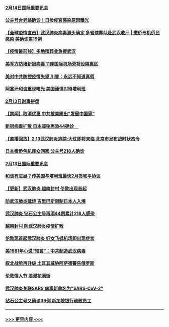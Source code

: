 #### [2月14日国际重要讯息](../pages/prog202/a102777073.md?t=02141922) 
#### [公主号台老翁确诊！日检疫官感染原因曝光](../pages/prog202/a102777075.md?t=02141922) 
#### [【全球疫情直击】武汉肺炎病毒源头确定 多省殡葬队赴武汉收尸 | 撤侨专机侨民感染 美确诊第15例](../pages/prog202/a102777026.md?t=02141922) 
#### [【疫情最前线】多地殡葬业急援武汉](../pages/prog202/a102776986.md?t=02141922) 
#### [美军方防堵新冠病毒 11座国际机场旁将设隔离区](../pages/prog202/a102776870.md?t=02141922) 
#### [美对中共防控疫情失望 川普：永远不知道真假](../pages/prog202/a102776836.md?t=02141922) 
#### [阿富汗和谈重现曙光 美国谨慎对待塔利班](../pages/prog202/a102776748.md?t=02141922) 
#### [2月13日时事拼盘](../pages/prog202/a102776689.md?t=02141922) 
#### [【禁闻】取消优惠 中共被美踢出“发展中国家”](../pages/prog202/a102776670.md?t=02141922) 
#### [新冠病毒扩散 日本邮轮再添44确诊　](../pages/prog202/a102776518.md?t=02141922) 
#### [【直播回放】2.13武汉肺炎追踪:大仗即将来临 北京市发布战时状态令](../pages/prog202/a102776399.md?t=02141922) 
#### [日本撤侨包机民众回家 公主号218人确诊](../pages/prog202/a102776346.md?t=02141922) 
#### [2月13日国际重要讯息](../pages/prog202/a102776339.md?t=02141922) 
#### [和谈有进展？传美国与塔利班最快2月签和平协议](../pages/prog202/a102776291.md?t=02141922) 
#### [【更新】武汉肺炎 越南封村 伦敦出现首起](../pages/prog202/a102770740.md?t=02141922) 
#### [防武汉肺炎延烧 吉里巴斯限制日本人入境](../pages/prog202/a102776276.md?t=02141922) 
#### [武汉肺炎 钻石公主号再添44例累计218人感染](../pages/prog202/a102776089.md?t=02141922) 
#### [越南封村 防武汉肺炎疫情扩散](../pages/prog202/a102776214.md?t=02141922) 
#### [伦敦现首起武汉肺炎 妇女飞抵机场即出现症状](../pages/prog202/a102776031.md?t=02141922) 
#### [美1981年小说“预言”：中共制造武汉病毒](../pages/prog202/a102775980.md?t=02141922) 
#### [叙北战势再升级 土耳其威胁阿萨德警告俄罗斯](../pages/prog202/a102775904.md?t=02141922) 
#### [伦敦情人节 浪漫花满街](../pages/prog202/a102775786.md?t=02141922) 
#### [武汉肺炎关联SARS 病毒新命名为“SARS-CoV-2”](../pages/prog202/a102775719.md?t=02141922) 
#### [钻石公主号又确诊39例 新加坡银行疏散员工](../pages/prog202/a102775691.md?t=02141922) 

----
#### [ >>> 更早内容 <<< ](../indexes/prog202-earlier.md)
